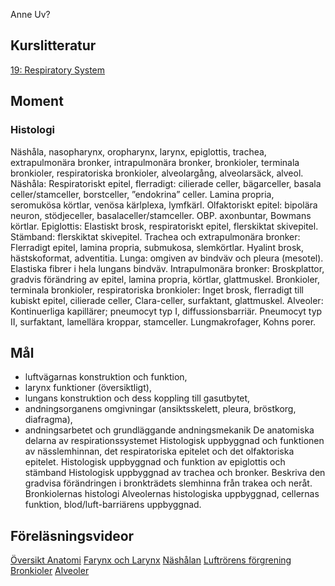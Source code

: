 Anne Uv?

## Kurslitteratur
[19: Respiratory System](https://anatomicalsciences-lwwhealthlibrary-com.ezproxy.ub.gu.se/content.aspx?sectionid=257429520&bookid=3290)

## Moment
### Histologi
Näshåla, nasopharynx, oropharynx, larynx, epiglottis, trachea, extrapulmonära bronker, intrapulmonära bronker, bronkioler, terminala bronkioler, respiratoriska bronkioler, alveolargång, alveolarsäck, alveol.
Näshåla: Respiratoriskt epitel, flerradigt: cilierade celler, bägarceller, basala celler/stamceller, borstceller, ”endokrina” celler. Lamina propria, seromukösa körtlar, venösa kärlplexa, lymfkärl.
Olfaktoriskt epitel: bipolära neuron, stödjeceller, basalaceller/stamceller. OBP. axonbuntar, Bowmans körtlar.
Epiglottis: Elastiskt brosk, respiratoriskt epitel, flerskiktat skivepitel.
Stämband: flerskiktat skivepitel.
Trachea och extrapulmonära bronker:  Flerradigt epitel, lamina propria, submukosa, slemkörtlar. Hyalint brosk, hästskoformat, adventitia.
Lunga: omgiven av bindväv och pleura (mesotel). Elastiska fibrer i hela lungans bindväv.
Intrapulmonära bronker: Broskplattor, gradvis förändring av epitel, lamina propria, körtlar, glattmuskel.
Bronkioler, terminala bronkioler, respiratoriska bronkioler:  Inget brosk, flerradigt till kubiskt epitel, cilierade celler, Clara-celler, surfaktant, glattmuskel.
Alveoler: Kontinuerliga kapillärer; pneumocyt typ I, diffussionsbarriär. Pneumocyt typ II, surfaktant, lamellära kroppar, stamceller. Lungmakrofager, Kohns porer.
## Mål
- luftvägarnas konstruktion och funktion,
- larynx funktioner (översiktligt),
- lungans konstruktion och dess koppling till gasutbytet,
- andningsorganens omgivningar (ansiktsskelett, pleura, bröstkorg, diafragma),
- andningsarbetet och grundläggande andningsmekanik
De anatomiska delarna av respirationssystemet
Histologisk uppbyggnad och funktionen av nässlemhinnan, det respiratoriska epitelet och det olfaktoriska epitelet.
Histologisk uppbyggnad och funktion av epiglottis och stämband
Histologisk uppbyggnad av trachea och bronker.
Beskriva den gradvisa förändringen i bronkträdets slemhinna från trakea och neråt.
Bronkiolernas histologi
Alveolernas histologiska uppbyggnad, cellernas funktion, blod/luft-barriärens uppbyggnad.

## Föreläsningsvideor
[Översikt Anatomi](https://www.youtube.com/watch?v=z3ad_gxjpqo)
[Farynx och Larynx](https://www.youtube.com/watch?v=z3ad_gxjpqo)
[Näshålan](https://www.youtube.com/watch?v=eUJS8HcRwx4)
[Luftrörens förgrening](https://www.youtube.com/watch?v=RFAIZTgFOu4)
[Bronkioler](https://www.youtube.com/watch?v=LKuGUiiaaPI)
[Alveoler](https://www.youtube.com/watch?v=v_3BDn73rQg)
